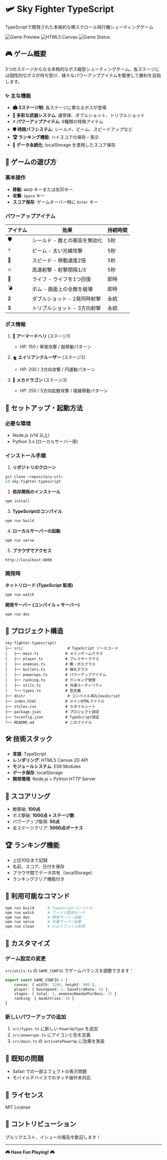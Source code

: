 # 🛩️ Sky Fighter TypeScript

TypeScriptで開発された本格的な横スクロール飛行機シューティングゲーム

![Game Preview](https://img.shields.io/badge/TypeScript-007ACC?style=for-the-badge&logo=typescript&logoColor=white)
![HTML5 Canvas](https://img.shields.io/badge/HTML5_Canvas-E34F26?style=for-the-badge&logo=html5&logoColor=white)
![Game Status](https://img.shields.io/badge/Status-Playable-brightgreen?style=for-the-badge)

## 🎮 ゲーム概要

3つのステージからなる本格的なボス戦型シューティングゲーム。各ステージには個性的なボスが待ち受け、様々なパワーアップアイテムを駆使して勝利を目指します。

### ✨ 主な機能

- **🏟️ 3ステージ制**: 各ステージに異なるボスが登場
- **🎯 多彩な武器システム**: 通常弾、ダブルショット、トリプルショット
- **⚡ パワーアップアイテム**: 8種類の特殊アイテム
- **🛡️ 時限バフシステム**: シールド、ビーム、スピードアップなど
- **🏆 ランキング機能**: ハイスコアの保存・表示
- **💾 データ永続化**: localStorage を使用したスコア保存

## 🎯 ゲームの遊び方

### 基本操作
- **移動**: `WASD` キーまたは矢印キー
- **攻撃**: `Space` キー
- **スコア保存**: ゲームオーバー時に `Enter` キー

### パワーアップアイテム
| アイテム | 効果 | 持続時間 |
|---------|------|----------|
| 🛡️ | シールド - 敵との衝突を無効化 | 5秒 |
| ⚡ | ビーム - 太い光線攻撃 | 5秒 |
| 🚀 | スピード - 移動速度2倍 | 5秒 |
| 🔥 | 高速射撃 - 射撃間隔1/3 | 5秒 |
| 💖 | ライフ - ライフを1つ回復 | 即時 |
| 💣 | ボム - 画面上の全敵を破壊 | 即時 |
| **2** | ダブルショット - 2発同時射撃 | 永続 |
| **3** | トリプルショット - 3方向射撃 | 永続 |

### ボス情報
1. **🚁 アーマードヘリ** (ステージ1)
   - HP: 150 / 単発攻撃 / 縦移動パターン

2. **🛸 エイリアンクルーザー** (ステージ2)
   - HP: 200 / 3方向攻撃 / 円運動パターン

3. **🐲 メカドラゴン** (ステージ3)
   - HP: 250 / 5方向拡散攻撃 / 複雑移動パターン

## 🚀 セットアップ・起動方法

### 必要な環境
- Node.js (v14 以上)
- Python 3.x (ローカルサーバー用)

### インストール手順

1. **リポジトリのクローン**
```bash
git clone <repository-url>
cd sky-fighter-typescript
```

2. **依存関係のインストール**
```bash
npm install
```

3. **TypeScriptのコンパイル**
```bash
npm run build
```

4. **ローカルサーバーの起動**
```bash
npm run serve
```

5. **ブラウザでアクセス**
```
http://localhost:8000
```

### 開発時

**ホットリロード (TypeScript 監視)**
```bash
npm run watch
```

**開発サーバー (コンパイル + サーバー)**
```bash
npm run dev
```

## 📁 プロジェクト構造

```
sky-fighter-typescript/
├── src/                    # TypeScript ソースコード
│   ├── main.ts            # メインゲームクラス
│   ├── player.ts          # プレイヤークラス
│   ├── enemies.ts         # 敵・ボスクラス
│   ├── bullets.ts         # 弾丸クラス
│   ├── powerups.ts        # パワーアップアイテム
│   ├── ranking.ts         # ランキング管理
│   ├── utils.ts           # 共通ユーティリティ
│   └── types.ts           # 型定義
├── dist/                   # コンパイル済みJavaScript
├── index.html             # メインHTMLファイル
├── styles.css             # スタイルシート
├── package.json           # プロジェクト設定
├── tsconfig.json          # TypeScript設定
└── README.md              # このファイル
```

## 🛠️ 技術スタック

- **言語**: TypeScript
- **レンダリング**: HTML5 Canvas 2D API
- **モジュールシステム**: ES6 Modules
- **データ保存**: localStorage
- **開発環境**: Node.js + Python HTTP Server

## 🎯 スコアリング

- 敵撃破: **100点**
- ボス撃破: **1000点 × ステージ数**
- パワーアップ取得: **50点**
- 全ステージクリア: **5000点ボーナス**

## 🏆 ランキング機能

- 上位10位まで記録
- 名前、スコア、日付を保存
- ブラウザ間でデータ共有（localStorage）
- ランキングクリア機能付き

## 🔧 利用可能なコマンド

```bash
npm run build      # TypeScriptコンパイル
npm run watch      # ファイル監視モード
npm run dev        # 開発サーバー起動
npm run serve      # 本番サーバー起動
npm run clean      # ビルドファイル削除
```

## 🎨 カスタマイズ

### ゲーム設定の変更
`src/utils.ts` の `GAME_CONFIG` でゲームバランスを調整できます：

```typescript
export const GAME_CONFIG = {
    canvas: { width: 1200, height: 800 },
    player: { baseSpeed: 5, baseFireRate: 10 },
    stages: { total: 3, enemiesNeededForBoss: 15 },
    ranking: { maxEntries: 10 }
}
```

### 新しいパワーアップの追加
1. `src/types.ts` に新しい `PowerUpType` を追加
2. `src/powerups.ts` にアイコンと色を定義
3. `src/main.ts` の `activatePowerUp` に効果を実装

## 🐛 既知の問題

- Safari での一部エフェクトの表示問題
- モバイルデバイスでのタッチ操作未対応

## 📝 ライセンス

MIT License

## 🤝 コントリビューション

プルリクエスト、イシューの報告を歓迎します！

---

**🎮 Have Fun Playing! 🎮** 